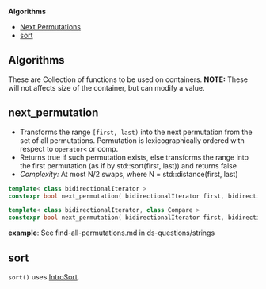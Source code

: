 **Algorithms**
- [Next Permutations](#np)
- [sort](#s)

## Algorithms
These are Collection of functions to be used on containers. **NOTE:** These will not affects size of the container, but can modify a value.

<a name=np></a>
## next_permutation
- Transforms the range `[first, last)` into the next permutation from the set of all permutations. Permutation is lexicographically ordered with respect to `operator<` or comp.
- Returns true if such permutation exists, else transforms the range into the first permutation (as if by std::sort(first, last)) and returns false
- *Complexity:* At most N/2 swaps, where N = std::distance(first, last)
```cpp
template< class bidirectionalIterator >
constexpr bool next_permutation( bidirectionalIterator first, bidirectionalIterator last );

template< class bidirectionalIterator, class Compare >
constexpr bool next_permutation( bidirectionalIterator first, bidirectionalIterator last, Compare comp );
```
**example**: See find-all-permutations.md in ds-questions/strings

<a name=s></a>
## sort
`sort()` uses [IntroSort](/DS_Questions/Sorting/Hybrid_Sorting_Algo).
